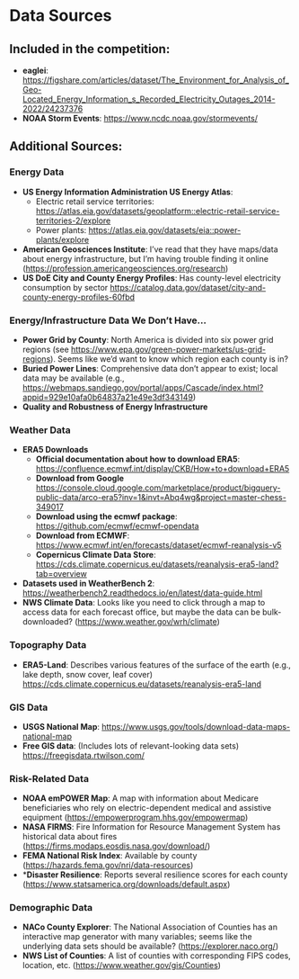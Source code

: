 # Data Sources

## Included in the competition:
- **eaglei**: https://figshare.com/articles/dataset/The_Environment_for_Analysis_of_Geo-Located_Energy_Information_s_Recorded_Electricity_Outages_2014-2022/24237376
- **NOAA Storm Events**: https://www.ncdc.noaa.gov/stormevents/


## Additional Sources:
### Energy Data
- **US Energy Information Administration US Energy Atlas**:
  - Electric retail service territories: https://atlas.eia.gov/datasets/geoplatform::electric-retail-service-territories-2/explore
  - Power plants: https://atlas.eia.gov/datasets/eia::power-plants/explore
- **American Geosciences Institute**: I’ve read that they have maps/data about energy infrastructure, but I’m having trouble finding it online (https://profession.americangeosciences.org/research)
- **US DoE City and County Energy Profiles**: Has county-level electricity consumption by sector https://catalog.data.gov/dataset/city-and-county-energy-profiles-60fbd

### Energy/Infrastructure Data We Don’t Have...
- **Power Grid by County**: North America is divided into six power grid regions (see https://www.epa.gov/green-power-markets/us-grid-regions). Seems like we’d want to know which region each county is in?
- **Buried Power Lines**: Comprehensive data don’t appear to exist; local data may be available (e.g., https://webmaps.sandiego.gov/portal/apps/Cascade/index.html?appid=929e10afa0b64837a21e49e3df343149)
- **Quality and Robustness of Energy Infrastructure**


### Weather Data
- **ERA5 Downloads**
	- **Official documentation about how to download ERA5**: https://confluence.ecmwf.int/display/CKB/How+to+download+ERA5
	- **Download from Google** https://console.cloud.google.com/marketplace/product/bigquery-public-data/arco-era5?inv=1&invt=Abq4wg&project=master-chess-349017
    - **Download using the ecmwf package**: https://github.com/ecmwf/ecmwf-opendata
    - **Download from ECMWF**: https://www.ecmwf.int/en/forecasts/dataset/ecmwf-reanalysis-v5
    - **Copernicus Climate Data Store**: https://cds.climate.copernicus.eu/datasets/reanalysis-era5-land?tab=overview
- **Datasets used in WeatherBench 2**: https://weatherbench2.readthedocs.io/en/latest/data-guide.html
- **NWS Climate Data**: Looks like you need to click through a map to access data for each forecast office, but maybe the data can be bulk-downloaded? (https://www.weather.gov/wrh/climate)

### Topography Data
- **ERA5-Land**: Describes various features of the surface of the earth (e.g., lake depth, snow cover, leaf cover) https://cds.climate.copernicus.eu/datasets/reanalysis-era5-land

### GIS Data
- **USGS National Map**: https://www.usgs.gov/tools/download-data-maps-national-map
- **Free GIS data**: (Includes lots of relevant-looking data sets) https://freegisdata.rtwilson.com/

### Risk-Related Data
- **NOAA emPOWER Map**: A map with information about Medicare beneficiaries who rely on electric-dependent medical and assistive equipment (https://empowerprogram.hhs.gov/empowermap)
- **NASA FIRMS**: Fire Information for Resource Management System has historical data about fires (https://firms.modaps.eosdis.nasa.gov/download/)
- **FEMA National Risk Index**: Available by county (https://hazards.fema.gov/nri/data-resources)
- ***Disaster Resilience**: Reports several resilience scores for each county (https://www.statsamerica.org/downloads/default.aspx)

### Demographic Data
- **NACo County Explorer**: The National Association of Counties has an interactive map generator with many variables; seems like the underlying data sets should be available? (https://explorer.naco.org/)
- **NWS List of Counties**: A list of counties with corresponding FIPS codes, location, etc. (https://www.weather.gov/gis/Counties)